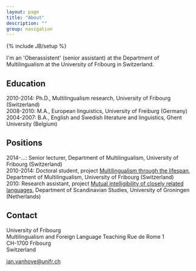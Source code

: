 ```yaml
---
layout: page
title: "About"
description: ""
group: navigation
---
```

{% include JB/setup %}

I'm an 'Oberassistent' (senior assistant) at the Department of Multilingualism at the University of Fribourg in Switzerland.

## Education

2010-2014: Ph.D., Multilingualism research, University of Fribourg (Switzerland)  
2008-2010: M.A., European linguistics, University of Freiburg (Germany)  
2004-2007: B.A., English and Swedish literature and linguistics, Ghent University (Belgium)

## Positions

2014-...: Senior lecturer, Department of Multilingualism, University of Fribourg (Switzerland)  
2010-2014: Doctoral student, project [Multilingualism through the lifespan](http://lettres.unifr.ch/fr/langues-litteratures/plurilinguisme-et-didactique-des-langues-etrangeres/research/sinergia.html), Department of Multilingualism, University of Fribourg (Switzerland)  
2010: Research assistant, project [Mutual intelligibility of closely related languages](http://www.let.rug.nl/gooskens/project/), Department of Scandinavian Studies, University of Groningen (Netherlands)

## Contact

University of Fribourg  
Multilingualism and Foreign Language Teaching 
Rue de Rome 1  
CH-1700 Fribourg  
Switzerland  

jan.vanhove@unifr.ch
